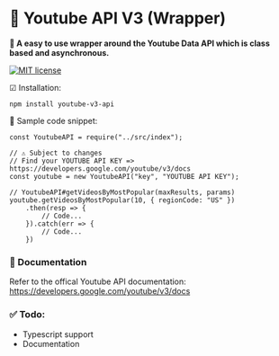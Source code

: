 # 🎥 Youtube API V3 (Wrapper)

__🔭 A easy to use wrapper around the Youtube Data API which is class based and asynchronous.__

[![MIT license](https://img.shields.io/badge/License-MIT-blue.svg)](https://lbesson.mit-license.org/)

☑ Installation:
```
npm install youtube-v3-api 
```

🛒 Sample code snippet:
```JS
const YoutubeAPI = require("../src/index");

// ⚠ Subject to changes
// Find your YOUTUBE API KEY => https://developers.google.com/youtube/v3/docs
const youtube = new YoutubeAPI("key", "YOUTUBE API KEY");

// YoutubeAPI#getVideosByMostPopular(maxResults, params)
youtube.getVideosByMostPopular(10, { regionCode: "US" })
    .then(resp => {
        // Code...
    }).catch(err => {
        // Code...
    })
```

### 📣 Documentation
Refer to the offical Youtube API documentation: https://developers.google.com/youtube/v3/docs

### ✅ Todo:
- Typescript support
- Documentation
